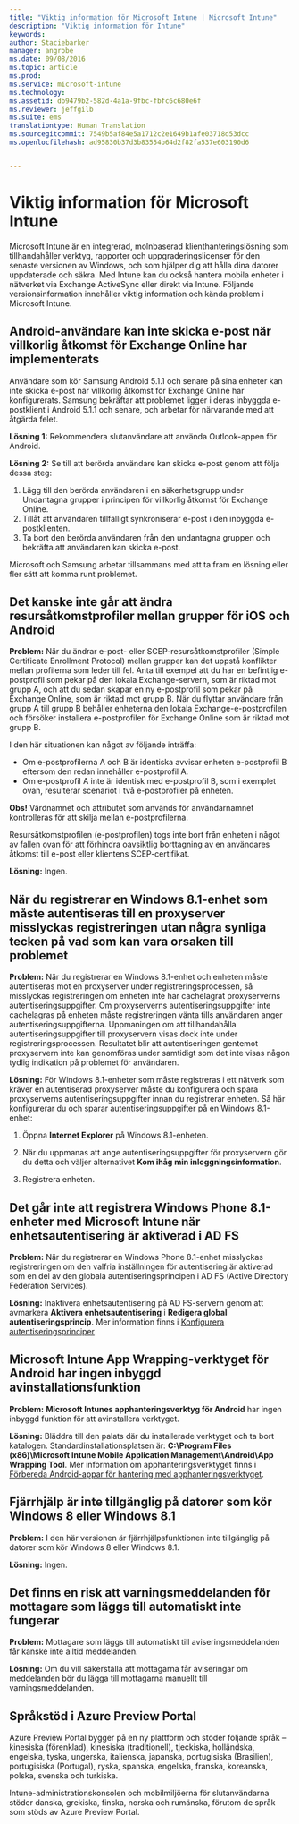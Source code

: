 ```yaml
---
title: "Viktig information för Microsoft Intune | Microsoft Intune"
description: "Viktig information för Intune"
keywords: 
author: Staciebarker
manager: angrobe
ms.date: 09/08/2016
ms.topic: article
ms.prod: 
ms.service: microsoft-intune
ms.technology: 
ms.assetid: db9479b2-582d-4a1a-9fbc-fbfc6c680e6f
ms.reviewer: jeffgilb
ms.suite: ems
translationtype: Human Translation
ms.sourcegitcommit: 7549b5af84e5a1712c2e1649b1afe03718d53dcc
ms.openlocfilehash: ad95830b37d3b83554b64d2f82fa537e603190d6


---
```


# Viktig information för Microsoft Intune
Microsoft Intune är en integrerad, molnbaserad klienthanteringslösning som tillhandahåller verktyg, rapporter och uppgraderingslicenser för den senaste versionen av Windows, och som hjälper dig att hålla dina datorer uppdaterade och säkra. Med Intune kan du också hantera mobila enheter i nätverket via Exchange ActiveSync eller direkt via Intune. Följande versionsinformation innehåller viktig information och kända problem i Microsoft Intune.


## Android-användare kan inte skicka e-post när villkorlig åtkomst för Exchange Online har implementerats

Användare som kör Samsung Android 5.1.1 och senare på sina enheter kan inte skicka e-post när villkorlig åtkomst för Exchange Online har konfigurerats. Samsung bekräftar att problemet ligger i deras inbyggda e-postklient i Android 5.1.1 och senare, och arbetar för närvarande med att åtgärda felet.

**Lösning 1:** Rekommendera slutanvändare att använda Outlook-appen för Android.

**Lösning 2:** Se till att berörda användare kan skicka e-post genom att följa dessa steg:

1. Lägg till den berörda användaren i en säkerhetsgrupp under Undantagna grupper i principen för villkorlig åtkomst för Exchange Online.
2. Tillåt att användaren tillfälligt synkroniserar e-post i den inbyggda e-postklienten.
3. Ta bort den berörda användaren från den undantagna gruppen och bekräfta att användaren kan skicka e-post.

Microsoft och Samsung arbetar tillsammans med att ta fram en lösning eller fler sätt att komma runt problemet.



## Det kanske inte går att ändra resursåtkomstprofiler mellan grupper för iOS och Android
**Problem:** När du ändrar e-post- eller SCEP-resursåtkomstprofiler (Simple Certificate Enrollment Protocol) mellan grupper kan det uppstå konflikter mellan profilerna som leder till fel. Anta till exempel att du har en befintlig e-postprofil som pekar på den lokala Exchange-servern, som är riktad mot grupp A, och att du sedan skapar en ny e-postprofil som pekar på Exchange Online, som är riktad mot grupp B. När du flyttar användare från grupp A till grupp B behåller enheterna den lokala Exchange-e-postprofilen och försöker installera e-postprofilen för Exchange Online som är riktad mot grupp B.

I den här situationen kan något av följande inträffa: 
* Om e-postprofilerna A och B är identiska avvisar enheten e-postprofil B eftersom den redan innehåller e-postprofil A.
* Om e-postprofil A inte är identisk med e-postprofil B, som i exemplet ovan, resulterar scenariot i två e-postprofiler på enheten.

**Obs!** Värdnamnet och attributet som används för användarnamnet kontrolleras för att skilja mellan e-postprofilerna.

Resursåtkomstprofilen (e-postprofilen) togs inte bort från enheten i något av fallen ovan för att förhindra oavsiktlig borttagning av en användares åtkomst till e-post eller klientens SCEP-certifikat.

**Lösning:** Ingen.

## När du registrerar en Windows 8.1-enhet som måste autentiseras till en proxyserver misslyckas registreringen utan några synliga tecken på vad som kan vara orsaken till problemet
**Problem:** När du registrerar en Windows 8.1-enhet och enheten måste autentiseras mot en proxyserver under registreringsprocessen, så misslyckas registreringen om enheten inte har cachelagrat proxyserverns autentiseringsuppgifter. Om proxyserverns autentiseringsuppgifter inte cachelagras på enheten måste registreringen vänta tills användaren anger autentiseringsuppgifterna. Uppmaningen om att tillhandahålla autentiseringsuppgifter till proxyservern visas dock inte under registreringsprocessen. Resultatet blir att autentiseringen gentemot proxyservern inte kan genomföras under samtidigt som det inte visas någon tydlig indikation på problemet för användaren.

**Lösning:** För Windows 8.1-enheter som måste registreras i ett nätverk som kräver en autentiserad proxyserver måste du konfigurera och spara proxyserverns autentiseringsuppgifter innan du registrerar enheten. Så här konfigurerar du och sparar autentiseringsuppgifter på en Windows 8.1-enhet:

1.  Öppna **Internet Explorer** på Windows 8.1-enheten.

2.  När du uppmanas att ange autentiseringsuppgifter för proxyservern gör du detta och väljer alternativet **Kom ihåg min inloggningsinformation**.

3.  Registrera enheten.

## Det går inte att registrera Windows Phone 8.1-enheter med  Microsoft Intune när enhetsautentisering är aktiverad i AD FS
**Problem:** När du registrerar en Windows Phone 8.1-enhet misslyckas registreringen om den valfria inställningen för autentisering är aktiverad som en del av den globala autentiseringsprincipen i AD FS (Active Directory Federation Services).

**Lösning:** Inaktivera enhetsautentisering på AD FS-servern genom att avmarkera **Aktivera enhetsautentisering** i **Redigera global autentiseringsprincip**. Mer information finns i [Konfigurera autentiseringsprinciper](http://technet.microsoft.com/library/dn486781.aspx)


## Microsoft Intune App Wrapping-verktyget för Android har ingen inbyggd avinstallationsfunktion
**Problem:** **Microsoft Intunes apphanteringsverktyg för Android** har ingen inbyggd funktion för att avinstallera verktyget.

**Lösning:** Bläddra till den palats där du installerade verktyget och ta bort katalogen. Standardinstallationsplatsen är: **C:\Program Files (x86)\Microsoft Intune Mobile Application Management\Android\App Wrapping Tool**. Mer information om apphanteringsverktyget finns i [Förbereda Android-appar för hantering med apphanteringsverktyget](/intune/deploy-use/prepare-android-apps-for-mobile-application-management-with-the-microsoft-intune-app-wrapping-tool).

## Fjärrhjälp är inte tillgänglig på datorer som kör Windows 8 eller Windows 8.1
**Problem:** I den här versionen är fjärrhjälpsfunktionen inte tillgänglig på datorer som kör Windows 8 eller Windows 8.1.

**Lösning:** Ingen.

## Det finns en risk att varningsmeddelanden för mottagare som läggs till automatiskt inte fungerar
**Problem:** Mottagare som läggs till automatiskt till aviseringsmeddelanden får kanske inte alltid meddelanden.

**Lösning:** Om du vill säkerställa att mottagarna får aviseringar om meddelanden bör du lägga till mottagarna manuellt till varningsmeddelanden.

## Språkstöd i Azure Preview Portal
Azure Preview Portal bygger på en ny plattform och stöder följande språk – kinesiska (förenklad), kinesiska (traditionell), tjeckiska, holländska, engelska, tyska, ungerska, italienska, japanska, portugisiska (Brasilien), portugisiska (Portugal), ryska, spanska, engelska, franska, koreanska, polska, svenska och turkiska.

Intune-administrationskonsolen och mobilmiljöerna för slutanvändarna stöder danska, grekiska, finska, norska och rumänska, förutom de språk som stöds av Azure Preview Portal.



<!--HONumber=Sep16_HO2-->


